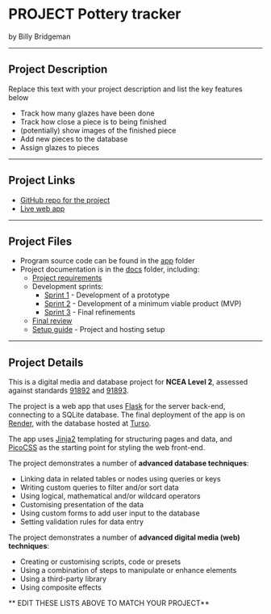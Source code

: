 # PROJECT Pottery tracker

by Billy Bridgeman


---

## Project Description

Replace this text with your project description and list the key features below

- Track how many glazes have been done 
- Track how close a piece is to being finished 
- (potentially) show images of the finished piece 
- Add new pieces to the database
- Assign glazes to pieces 


---

## Project Links

- [GitHub repo for the project](https://github.com/waimea-bbridgeman/200dtd-potteryTracking-project)
- [Live web app](https://...)


---

## Project Files

- Program source code can be found in the [app](app/) folder
- Project documentation is in the [docs](docs/) folder, including:
   - [Project requirements](docs/0-requirements.md)
   - Development sprints:
      - [Sprint 1](docs/1-sprint-1-prototype.md) - Development of a prototype
      - [Sprint 2](docs/2-sprint-2-mvp.md) - Development of a minimum viable product (MVP)
      - [Sprint 3](docs/3-sprint-3-refinement.md) - Final refinements
   - [Final review](docs/4-review.md)
   - [Setup guide](docs/setup.md) - Project and hosting setup

---

## Project Details

This is a digital media and database project for **NCEA Level 2**, assessed against standards [91892](docs/as91892.pdf) and [91893](docs/as91892.pdf).

The project is a web app that uses [Flask](https://flask.palletsprojects.com) for the server back-end, connecting to a SQLite database. The final deployment of the app is on [Render](https://render.com/), with the database hosted at [Turso](https://turso.tech/).

The app uses [Jinja2](https://jinja.palletsprojects.com/templates/) templating for structuring pages and data, and [PicoCSS](https://picocss.com/) as the starting point for styling the web front-end.

The project demonstrates a number of **advanced database techniques**:
- Linking data in related tables or nodes using queries or keys
- Writing custom queries to filter and/or sort data
- Using logical, mathematical and/or wildcard operators
- Customising presentation of the data
- Using custom forms to add user input to the database
- Setting validation rules for data entry

The project demonstrates a number of **advanced digital media (web) techniques**:
- Creating or customising scripts, code or presets
- Using a combination of steps to manipulate or enhance elements
- Using a third-party library
- Using composite effects

** EDIT THESE LISTS ABOVE TO MATCH YOUR PROJECT**


